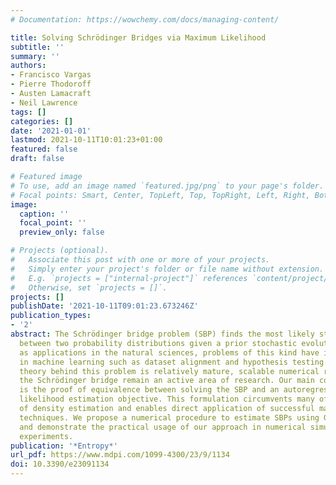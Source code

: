 ```yaml
---
# Documentation: https://wowchemy.com/docs/managing-content/

title: Solving Schrödinger Bridges via Maximum Likelihood
subtitle: ''
summary: ''
authors:
- Francisco Vargas
- Pierre Thodoroff
- Austen Lamacraft
- Neil Lawrence
tags: []
categories: []
date: '2021-01-01'
lastmod: 2021-10-11T10:01:23+01:00
featured: false
draft: false

# Featured image
# To use, add an image named `featured.jpg/png` to your page's folder.
# Focal points: Smart, Center, TopLeft, Top, TopRight, Left, Right, BottomLeft, Bottom, BottomRight.
image:
  caption: ''
  focal_point: ''
  preview_only: false

# Projects (optional).
#   Associate this post with one or more of your projects.
#   Simply enter your project's folder or file name without extension.
#   E.g. `projects = ["internal-project"]` references `content/project/deep-learning/index.md`.
#   Otherwise, set `projects = []`.
projects: []
publishDate: '2021-10-11T09:01:23.673246Z'
publication_types:
- '2'
abstract: The Schrödinger bridge problem (SBP) finds the most likely stochastic evolution
  between two probability distributions given a prior stochastic evolution. As well
  as applications in the natural sciences, problems of this kind have important applications
  in machine learning such as dataset alignment and hypothesis testing. Whilst the
  theory behind this problem is relatively mature, scalable numerical recipes to estimate
  the Schrödinger bridge remain an active area of research. Our main contribution
  is the proof of equivalence between solving the SBP and an autoregressive maximum
  likelihood estimation objective. This formulation circumvents many of the challenges
  of density estimation and enables direct application of successful machine learning
  techniques. We propose a numerical procedure to estimate SBPs using Gaussian process
  and demonstrate the practical usage of our approach in numerical simulations and
  experiments.
publication: '*Entropy*'
url_pdf: https://www.mdpi.com/1099-4300/23/9/1134
doi: 10.3390/e23091134
---
```

